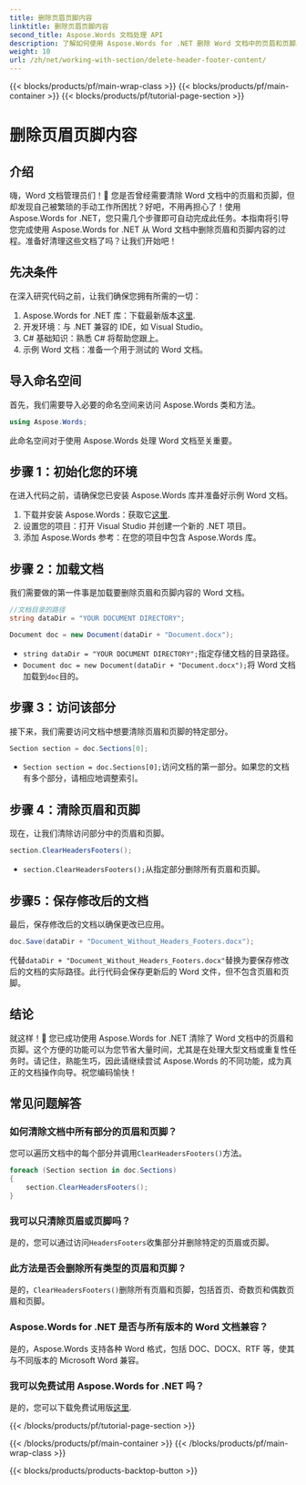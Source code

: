 ```yaml
---
title: 删除页眉页脚内容
linktitle: 删除页眉页脚内容
second_title: Aspose.Words 文档处理 API
description: 了解如何使用 Aspose.Words for .NET 删除 Word 文档中的页眉和页脚。本分步指南可确保高效的文档管理。
weight: 10
url: /zh/net/working-with-section/delete-header-footer-content/
---
```


{{< blocks/products/pf/main-wrap-class >}}
{{< blocks/products/pf/main-container >}}
{{< blocks/products/pf/tutorial-page-section >}}

# 删除页眉页脚内容

## 介绍

嗨，Word 文档管理员们！📝 您是否曾经需要清除 Word 文档中的页眉和页脚，但却发现自己被繁琐的手动工作所困扰？好吧，不用再担心了！使用 Aspose.Words for .NET，您只需几个步骤即可自动完成此任务。本指南将引导您完成使用 Aspose.Words for .NET 从 Word 文档中删除页眉和页脚内容的过程。准备好清理这些文档了吗？让我们开始吧！

## 先决条件

在深入研究代码之前，让我们确保您拥有所需的一切：

1.  Aspose.Words for .NET 库：下载最新版本[这里](https://releases.aspose.com/words/net/).
2. 开发环境：与 .NET 兼容的 IDE，如 Visual Studio。
3. C# 基础知识：熟悉 C# 将帮助您跟上。
4. 示例 Word 文档：准备一个用于测试的 Word 文档。

## 导入命名空间

首先，我们需要导入必要的命名空间来访问 Aspose.Words 类和方法。

```csharp
using Aspose.Words;
```

此命名空间对于使用 Aspose.Words 处理 Word 文档至关重要。

## 步骤 1：初始化您的环境

在进入代码之前，请确保您已安装 Aspose.Words 库并准备好示例 Word 文档。

1. 下载并安装 Aspose.Words：获取它[这里](https://releases.aspose.com/words/net/).
2. 设置您的项目：打开 Visual Studio 并创建一个新的 .NET 项目。
3. 添加 Aspose.Words 参考：在您的项目中包含 Aspose.Words 库。

## 步骤 2：加载文档

我们需要做的第一件事是加载要删除页眉和页脚内容的 Word 文档。

```csharp
//文档目录的路径
string dataDir = "YOUR DOCUMENT DIRECTORY";

Document doc = new Document(dataDir + "Document.docx");
```

- `string dataDir = "YOUR DOCUMENT DIRECTORY";`指定存储文档的目录路径。
- `Document doc = new Document(dataDir + "Document.docx");`将 Word 文档加载到`doc`目的。

## 步骤 3：访问该部分

接下来，我们需要访问文档中想要清除页眉和页脚的特定部分。

```csharp
Section section = doc.Sections[0];
```

- `Section section = doc.Sections[0];`访问文档的第一部分。如果您的文档有多个部分，请相应地调整索引。

## 步骤 4：清除页眉和页脚

现在，让我们清除访问部分中的页眉和页脚。

```csharp
section.ClearHeadersFooters();
```

- `section.ClearHeadersFooters();`从指定部分删除所有页眉和页脚。

## 步骤5：保存修改后的文档

最后，保存修改后的文档以确保更改已应用。

```csharp
doc.Save(dataDir + "Document_Without_Headers_Footers.docx");
```

代替`dataDir + "Document_Without_Headers_Footers.docx"`替换为要保存修改后的文档的实际路径。此行代码会保存更新后的 Word 文件，但不包含页眉和页脚。

## 结论

就这样！🎉 您已成功使用 Aspose.Words for .NET 清除了 Word 文档中的页眉和页脚。这个方便的功能可以为您节省大量时间，尤其是在处理大型文档或重复性任务时。请记住，熟能生巧，因此请继续尝试 Aspose.Words 的不同功能，成为真正的文档操作向导。祝您编码愉快！

## 常见问题解答

### 如何清除文档中所有部分的页眉和页脚？

您可以遍历文档中的每个部分并调用`ClearHeadersFooters()`方法。

```csharp
foreach (Section section in doc.Sections)
{
    section.ClearHeadersFooters();
}
```

### 我可以只清除页眉或页脚吗？

是的，您可以通过访问`HeadersFooters`收集部分并删除特定的页眉或页脚。

### 此方法是否会删除所有类型的页眉和页脚？

是的，`ClearHeadersFooters()`删除所有页眉和页脚，包括首页、奇数页和偶数页眉和页脚。

### Aspose.Words for .NET 是否与所有版本的 Word 文档兼容？

是的，Aspose.Words 支持各种 Word 格式，包括 DOC、DOCX、RTF 等，使其与不同版本的 Microsoft Word 兼容。

### 我可以免费试用 Aspose.Words for .NET 吗？

是的，您可以下载免费试用版[这里](https://releases.aspose.com/).

{{< /blocks/products/pf/tutorial-page-section >}}

{{< /blocks/products/pf/main-container >}}
{{< /blocks/products/pf/main-wrap-class >}}

{{< blocks/products/products-backtop-button >}}
